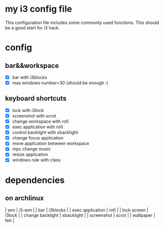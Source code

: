 my i3 config file
=================
This configuration file includes some commonly used functions.
This should be a good start for i3 hack.
# config #
## bar&&workspace ##
  * [x] bar with i3blocks
  * [x] max windows number=30 (should be enough :)
## keyboard shortcuts ##
  * [x] lock with i3lock
  * [x] screenshot with scrot
  * [x] change workspace with rofi
  * [x] exec application with rofi
  * [x] control backlight with xbacklight
  * [x] change focus application
  * [x] move application between workspace
  * [x] mpc change music
  * [x] resize application
  * [x] windows rule with class

# dependencies #
## on archlinux ##
| wm               | i3-wm      |
| bar              | i3blocks   |
| exec application | rofi       |
| lock screen      | i3lock     |
| change backlight | xbacklight |
| screenshot       | scrot      |
| wallpaper        | feh        |
